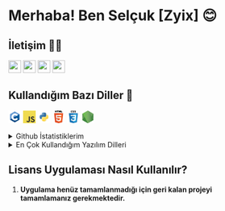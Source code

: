 # Merhaba! Ben Selçuk [Zyix] 😊

## İletişim  👨‍💻
[<img height="25" width="25" src="https://unpkg.com/simple-icons@v7/icons/discord.svg" aligin="left"/>][discord]
[<img height="25" width="25" src="https://unpkg.com/simple-icons@v7/icons/youtube.svg" aligin="left" />][youtube]
[<img height="25" width="25" src="https://unpkg.com/simple-icons@v7/icons/spotify.svg" aligin="left" />][spotify]
[<img height="25" width="25" src="https://unpkg.com/simple-icons@v7/icons/reddit.svg" aligin="left" />][reddit]

[discord]: https://discordapp.com/users/Zyix#1002
[youtube]: https://www.youtube.com/channel/UC7uBi3y2HOCLde5MYWECynQ?view_as=subscriber
[spotify]: https://open.spotify.com/user/07288iyoa19459y599jutdex6
[reddit]: https://www.reddit.com/user/_Zyix

## Kullandığım Bazı Diller 🏫
<img src="https://raw.githubusercontent.com/github/explore/f3e22f0dca2be955676bc70d6214b95b13354ee8/topics/c/c.png" width="25" height="25"> <img src="https://raw.githubusercontent.com/github/explore/80688e429a7d4ef2fca1e82350fe8e3517d3494d/topics/javascript/javascript.png" width="25" height="25"> <img src="https://raw.githubusercontent.com/github/explore/80688e429a7d4ef2fca1e82350fe8e3517d3494d/topics/python/python.png" width="25" height="25"> <img src="https://raw.githubusercontent.com/github/explore/80688e429a7d4ef2fca1e82350fe8e3517d3494d/topics/html/html.png" width="25" height="25"> <img src="https://raw.githubusercontent.com/github/explore/80688e429a7d4ef2fca1e82350fe8e3517d3494d/topics/css/css.png" width="25" height="25"> <img src="https://raw.githubusercontent.com/github/explore/80688e429a7d4ef2fca1e82350fe8e3517d3494d/topics/nodejs/nodejs.png" width="25" height="25">

<details>
<summary>Github İstatistiklerim </summary>
<img src="https://github-readme-stats.vercel.app/api?username=Zyix-code&show_icons=true&theme=dark"/>
</details>
<details>
<summary>En Çok Kullandığım Yazılım Dilleri</summary>
<img src="https://github-readme-stats.vercel.app/api/top-langs/?username=Zyix-code&layout=compact">
</details>

## Lisans Uygulaması Nasıl Kullanılır?
1. **Uygulama henüz tamamlanmadığı için geri kalan projeyi tamamlamanız gerekmektedir.**

[discord]: Zyix#1002
[youtube]: https://www.youtube.com/channel/UC7uBi3y2HOCLde5MYWECynQ?view_as=subscriber
[reddit]: https://www.reddit.com/user/_Zyix
[spotify]: https://open.spotify.com/user/07288iyoa19459y599jutdex6
